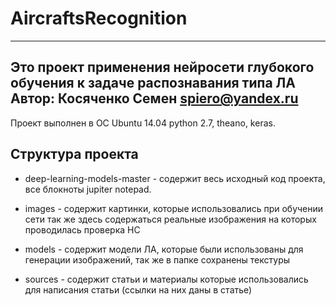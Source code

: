 # AircraftsRecognition
-----------------------------------------------------------------------------------------------

Это проект применения нейросети глубокого обучения к задаче распознавания типа ЛА
Автор: Косяченко Семен spiero@yandex.ru
-----------------------------------------------------------------------------------------------


Проект выполнен в ОС Ubuntu 14.04
python 2.7, theano, keras.


Структура проекта
------------------
 - deep-learning-models-master - содержит весь исходный код проекта, все блокноты jupiter notepad.
 - images - содержит картинки, которые использовались при обучении сети
       так же здесь содержаться реальные изображения на которых проводилась проверка НС  
	   
 - models - содержит модели ЛА, которые были использованы для генерации изображений, так же в папке сохранены текстуры
 - sources - содержит статьи и материалы которые использовались для написания статьи (ссылки на них даны в статье)

